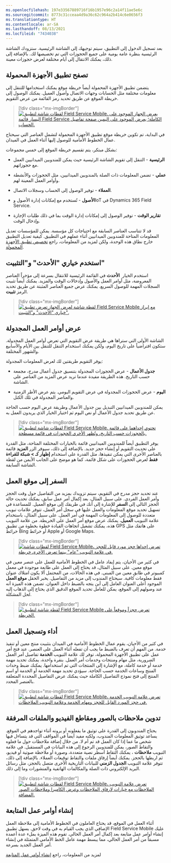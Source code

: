 ```yaml
---
ms.openlocfilehash: 197e33567889716f16b1957e96c2a14f11ae5e6c
ms.sourcegitcommit: 8773c31cceaa4d9a36c62c964a2b414c6e0656f3
ms.translationtype: HT
ms.contentlocale: ar-SA
ms.lasthandoff: 08/13/2021
ms.locfileid: "7434038"
---
```

بعد تسجيل الدخول إلى التطبيق، سيتم توجيهك إلى الشاشة الرئيسية. ستزودك الشاشة الرئيسية بنظرة عامة يومية على جميع الحجوزات التي تم تخصيصها لك. بالإضافة إلى ذلك، يمكنك الانتقال إلى أيام مختلفة لعرض حجوزات معينة.

## <a name="navigate-the-mobile-application"></a>تصفح تطبيق الأجهزة المحمولة

يتضمن تطبيق الأجهزة المحمولة أيضاً خريطة موقع يمكنك استخدامها للتنقل إلى معلومات مختلفة مثل الحسابات وجهات الاتصال وأصول العميل. يمكنك الوصول إلى خريطة الموقع عن طريق تحديد رمز القائمة من عرض التقويم.

> [!div class="mx-imgBorder"]
> [![لقطات شاشة لتطبيق Field Service Mobile. يعرض الجهاز الموجود على اليسار قائمة Field Service الكاملة؛ يعرض الموجود على اليمين صفحة تفاصيل الحساب.](../media/3-01-menu.png)](../media/3-01-menu.png#lightbox)

في البداية، تم تكوين خريطة موقع تطبيق الأجهزة المحمولة لتشمل العناصر التي سيحتاج عمال الخطوط الأمامية للوصول إليها أثناء العمل في الميدان.

بشكل مبتكر، يتم تقسيم خريطة الموقع إلى خمس مجموعات:

- **الرئيسية** - التنقل إلى تقويم الشاشة الرئيسية حيث يمكن للمندوبين الميدانيين العمل مع حجوزاتهم.

- **عملي** - تضمن المعلومات ذات الصلة بالمندوبين الميدانيين، مثل الحجوزات والأنشطة وأوامر العمل المعينة لهم.

- **العملاء** - توفير الوصول إلى الحساب وسجلات الاتصال.

- **الأصول** - تُستخدم مع إمكانات إدارة الأصول وIoT في Dynamics 365 Field Service.

- **تقارير الوقت** - توفير الوصول إلى إمكانات إدارة الوقت بما في ذلك طلبات الإجازة وإدخال الوقت.

قد لا تتناسب العناصر السابقة مع احتياجات كل مؤسسة.
يمكن للمؤسسات تعديل المعلومات المتاحة للمندوبين الميدانيين أثناء عملهم في التطبيق. كيفية تعديل التطبيق خارج نطاق هذه الوحدة، ولكن لمزيد من المعلومات، راجع [تخصيص تطبيق الأجهزة المحمولة](/dynamics365/field-service/mobile-power-app-configure#edit-sitemap-entities-on-home-screen/?azure-portal=true).

## <a name="use-the-recent-and-pin-options"></a>استخدم خياري "الأحدث" و"التثبيت"

استخدم الخيار  **الأحدث** في القائمة الرئيسية للانتقال بسرعة إلى مؤخراً العناصر المعروضة، مثل أوامر العمل والأصول وإدخالات الوقت والمزيد. يمكنك أيضاً تثبيت السجلات المهمة للوصول السريع. يمكنك عرض جميع العناصر المثبتة عن طريق تحديد الرمز **تثبيت**.

> [!div class="mx-imgBorder"]
> [![لقطة شاشة لعرض الجهاز تعرض تطبيق Field Service Mobile مع إبراز خياري "الأحدث" و"التثبيت".](../media/3-02-pins.png)](../media/3-02-pins.png#lightbox)

## <a name="view-scheduled-work-orders"></a>عرض أوامر العمل المجدولة

الشاشة الأولى التي ستراها هي طريقة عرض التقويم التي تعرض أوامر العمل المجدولة. ستكون افتراضياً على تاريخ اليوم، ولكن يمكنك استخدام التنقل للتنقل بين الأيام والأسابيع والشهور المختلفة.

يوفر التقويم طريقتين لك لعرض المعلومات المجدولة:

- **جدول الأعمال** - عرض الحجوزات المجدولة بتنسيق جدول أعمال مدرج، مجمعة حسب التاريخ. هذه الطريقة مفيدة عندما تريد عرض المزيد من العناصر على الشاشة.

- **اليوم** - عرض الحجوزات المجدولة في عرض التقويم اليومي.
يتم عرض الأطر الزمنية والعناصر المجدولة في تلك الكتل.

يمكن للمندوبين الميدانيين التبديل بين جدول الأعمال وطريقة عرض اليوم حسب الحاجة عن طريق تحديد جدول الأعمال أو نص اليوم ثم اختيار الخيار الذي يريدون العمل به.

> [!div class="mx-imgBorder"]
> [![لقطات شاشة لتطبيق Field Service Mobile. تحتوي إحداهما على قائمة بالحجوزات حسب التاريخ، وتُظهر الأخرى الحجوزات في قائمة مسطحة.](../media/3-03-bookings.png)](../media/3-03-bookings.png#lightbox)

يوفر التطبيق أيضاً للمندوبين الميدانيين قائمة بالخيارات المختلفة المتاحة، مثل القدرة على تحديث التقويم أو إنشاء حجز جديد. بالإضافة إلى ذلك، سيوفر الزر **المزيد** قائمة بالعناصر الأخرى التي يمكن تنفيذها، مثل القدرة على استخدام **إظهار كـ > شبكة للقراءة فقط** لعرض الحجوزات على شكل قائمة، كما هو موضح على الجانب الأيمن من لقطة الشاشة السابقة.

## <a name="travel-to-job-location"></a>السفر إلى موقع العمل

عند تحديد حجز مدرج في التقويم، سيتم تزويدك بمزيد من التفاصيل حول وقت الحجز وأمر العمل الفردي.
على سبيل المثال، بعد إكمال أمر عمل سابق، يمكنك تحديث حالة الحجز التالي إلى **السفر** للإشارة إلى أنك في طريقك إلى موقع العميل. للمساعدة في تسهيل تحديد موقع المعلومات والعمل عليها في سجل أمر العمل، تتوفر علامات تبويب متعددة للوصول إلى المعلومات المهمة في أمر العمل. على سبيل المثال، باستخدام علامة التبويب **العميل**، يمكنك عرض موقع أمر العمل على الخريطة. من علامة التبويب هذه، يمكنك تشغيل اتجاهات القيادة خطوة بخطوة من تطبيق GPS على هاتفك مثل خرائط Bing أو خرائط Apple أو Google Maps.

> [!div class="mx-imgBorder"]
> [![لقطات شاشة Field Service Mobile، تعرض إحداها حجز مورد قابل للحجز في علامة التبويب "عام" بينما تعرض الأخرى خريطة.](../media/3-04-resource.png)](../media/3-04-resource.png#lightbox)

في كثير من الأحيان، يتم إيفاد عامل في الخطوط الأمامية للعمل على عنصر معين في موقع معين. على سبيل المثال، قد يحتاج إلى العمل على طابعة موجودة في معمل كمبيوتر في طابق معين من المبنى. في هذه الحالات، من المحتمل ألا يكون امتلاك عنوان فقط معلومات كافية.
سيحتاج المندوب إلى مزيد من التفاصيل. يخبر الحقل **موقع العمل** الموجود أعلى العنوان العامل إلى أين يتجه بالضبط داخل العنوان. تضمن هذه الميزة أنه عند وصولهم إلى الموقع، يمكن للعامل تحديد الموقع الدقيق الذي يحتاج إلى الذهاب إليه لحل المشكلة.

> [!div class="mx-imgBorder"]
> [![لقطة شاشة لتطبيق Field Service Mobile تعرض حجزاً وموقعاً على الخريطة.](../media/3-05-location.png)](../media/3-05-location.png#lightbox)

## <a name="perform-and-record-work"></a>أداء وتسجيل العمل

في كثير من الأحيان، يقوم عمال الخطوط الأمامية في الميدان بتثبيت منتج معين أو تنفيذ خدمة. من المهم أن تعرف بالضبط ما يجب أن تفعله أثناء العمل على العنصر. عند فتح أمر عمل على تطبيق الأجهزة المحمولة، توفر لك علامة التبويب **الخدمة** تفاصيل أمر العمل الضرورية، مثل مهام ومنتجات وخدمات أمر العمل. بنقرة واحدة، يمكنك تحديد مهمة خدمة أو خدمة كاملة، مع الإشارة إلى المنتجات التي تم استخدامها. يمكنك ضبط وحدات المنتج وساعات الخدمة حسب الحاجة. سيؤدي تحديد مهمة الخدمة أو الخدمة أو اسم المنتج إلى فتح نموذج التفاصيل الكاملة حيث يمكنك عرض التفاصيل المحددة المتعلقة بالعنصر المحدد.

> [!div class="mx-imgBorder"]
> [![لقطات شاشة لتطبيق Field Service Mobile، تعرض علامة التبويب الخدمة في حجز المورد القابل للحجز ومهام الخدمة وعلامة التبويب الملاحظات.](../media/3-06-notes.png)](../media/3-06-notes.png#lightbox)

## <a name="take-notes-with-attached-pictures-videos-and-files"></a>تدوين ملاحظات بالصور ومقاطع الفيديو والملفات المرفقة

يحتاج المندوبون إلى القدرة على توثيق ما يفعلونه أو يرونه أثناء تواجدهم في الموقع. يساعد توثيق المعلومات المندوب، ولكنه مفيد أيضاً في المواقف التي قد يتساءل فيها شخص ما عما إذا كان العمل قد تم أم لا.
من خلال إضافة ملاحظات حول ما فعلوه والتقاط الصور، يمكن للمندوبين الرجوع إلى هذه البيانات في المستقبل. في علامة التبويب **ملاحظات** ، يمكنك التقاط أسطر نصية متعددة، وصورة أو ملاحظة صوتية أو فيديو، ثم اربطها بالحجز. يمكنك أيضاً إرفاق ملفات والتقاط توقيعات العملاء. بالإضافة إلى ذلك، تتوفر علامة التبويب **الجدول الزمني** للبيانات التاريخية الأخرى متصل بالحجز، مثل رسائل البريد الإلكتروني ذات الصلة والمكالمات الهاتفية والمنشورات وما إلى ذلك.

> [!div class="mx-imgBorder"]
> [![لقطات شاشة لتطبيق Field Service Mobile، تعرض علامة التبويب الملاحظات مع خيارات لإرفاق الملاحظات وعرض الكاميرا وملاحظات الصور المضافة.](../media/3-07-photo.png)](../media/3-07-photo.png#lightbox)

## <a name="create-follow-up-work-orders"></a>إنشاء أوامر عمل المتابعة

أثناء العمل في الموقع، قد يحتاج العاملون في الخطوط الأمامية إلى ملاحظة العمل الإضافي الذي يجب القيام به في وقت لاحق. يسهل تطبيق Field Service Mobile عليك إنشاء أوامر عمل متابعة بعد إكمال أمر العمل الحالي. تقوم هذه الميزة بملء عدة أعمدة مسبقاً من أمر العمل الحالي، مما يبسط مهمة عامل الخط الأمامي المتمثلة في إنشاء أمر العمل الجديد بسرعة.

لمزيد من المعلومات، راجع [إنشاء أوامر عمل المتابعة](/dynamics365/field-service/mobile-power-app-use?azure-portal=true#create-follow-up-work-orders)
